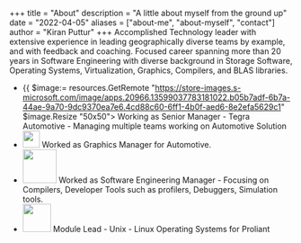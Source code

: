 +++
title = "About"
description = "A little about myself from the ground up"
date = "2022-04-05"
aliases = ["about-me", "about-myself", "contact"]
author = "Kiran Puttur"
+++
Accomplished Technology leader with extensive experience in leading geographically diverse teams by example, and with feedback and coaching. Focused career spanning 
more than 20 years in Software Engineering with diverse background in Storage Software, Operating Systems, Virtualization, Graphics, Compilers, and BLAS libraries.

* {{ $image:= resources.GetRemote "https://store-images.s-microsoft.com/image/apps.20966.13599037783181022.b05b7adf-6b7a-44ae-9a70-9dc9370ea7e6.4cd88c60-6ff1-4b0f-aed6-8e2efa5629c1" $image.Resize "50x50">  Working as Senior Manager - Tegra Automotive - Managing multiple teams working on Automotive Solution
* <img src="https://store-images.s-microsoft.com/image/apps.20966.13599037783181022.b05b7adf-6b7a-44ae-9a70-9dc9370ea7e6.4cd88c60-6ff1-4b0f-aed6-8e2efa5629c1" width="30"> Worked as Graphics Manager for Automotive.
* <img src="https://logos-world.net/wp-content/uploads/2020/03/AMD-Symbol.png" width="60"> Worked as Software Engineering Manager - Focusing on Compilers, Developer Tools such as profilers, Debuggers, Simulation tools.
* <img src="https://cdn.freebiesupply.com/images/large/2x/hewlett-packard-logo-black-and-white.png" width="50">  Module Lead - Unix - Linux Operating Systems for Proliant
  

